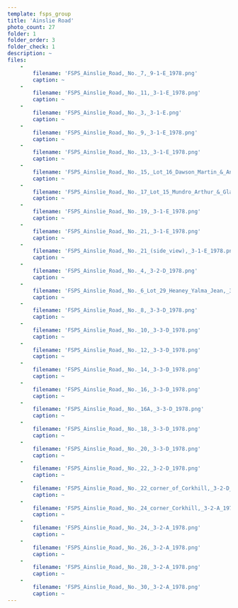 ```yaml
---
template: fsps_group
title: 'Ainslie Road'
photo_count: 27
folder: 1
folder_order: 3
folder_check: 1
description: ~
files:
    -
        filename: 'FSPS_Ainslie_Road,_No._7,_9-1-E_1978.png'
        caption: ~
    -
        filename: 'FSPS_Ainslie_Road,_No._11,_3-1-E_1978.png'
        caption: ~
    -
        filename: 'FSPS_Ainslie_Road,_No._3,_3-1-E.png'
        caption: ~
    -
        filename: 'FSPS_Ainslie_Road,_No._9,_3-1-E_1978.png'
        caption: ~
    -
        filename: 'FSPS_Ainslie_Road,_No._13,_3-1-E_1978.png'
        caption: ~
    -
        filename: 'FSPS_Ainslie_Road,_No._15,_Lot_16_Dawson_Martin_&_Andrea_2_Ozone_Parade_Cottesloe,_3-1-E_1978.png'
        caption: ~
    -
        filename: 'FSPS_Ainslie_Road,_No._17_Lot_15_Mundro_Arthur_&_Gladys,_3-1-E_1978.png'
        caption: ~
    -
        filename: 'FSPS_Ainslie_Road,_No._19,_3-1-E_1978.png'
        caption: ~
    -
        filename: 'FSPS_Ainslie_Road,_No._21,_3-1-E_1978.png'
        caption: ~
    -
        filename: 'FSPS_Ainslie_Road,_No._21_(side_view),_3-1-E_1978.png'
        caption: ~
    -
        filename: 'FSPS_Ainslie_Road,_No._4,_3-2-D_1978.png'
        caption: ~
    -
        filename: 'FSPS_Ainslie_Road,_No._6_Lot_29_Heaney_Yalma_Jean,_3-2-D_1978.png'
        caption: ~
    -
        filename: 'FSPS_Ainslie_Road,_No._8,_3-3-D_1978.png'
        caption: ~
    -
        filename: 'FSPS_Ainslie_Road,_No._10,_3-3-D_1978.png'
        caption: ~
    -
        filename: 'FSPS_Ainslie_Road,_No._12,_3-3-D_1978.png'
        caption: ~
    -
        filename: 'FSPS_Ainslie_Road,_No._14,_3-3-D_1978.png'
        caption: ~
    -
        filename: 'FSPS_Ainslie_Road,_No._16,_3-3-D_1978.png'
        caption: ~
    -
        filename: 'FSPS_Ainslie_Road,_No._16A,_3-3-D_1978.png'
        caption: ~
    -
        filename: 'FSPS_Ainslie_Road,_No._18,_3-3-D_1978.png'
        caption: ~
    -
        filename: 'FSPS_Ainslie_Road,_No._20,_3-3-D_1978.png'
        caption: ~
    -
        filename: 'FSPS_Ainslie_Road,_No._22,_3-2-D_1978.png'
        caption: ~
    -
        filename: 'FSPS_Ainslie_Road,_No._22_corner_of_Corkhill,_3-2-D_1978.png'
        caption: ~
    -
        filename: 'FSPS_Ainslie_Road,_No._24_corner_Corkhill,_3-2-A_1978.png'
        caption: ~
    -
        filename: 'FSPS_Ainslie_Road,_No._24,_3-2-A_1978.png'
        caption: ~
    -
        filename: 'FSPS_Ainslie_Road,_No._26,_3-2-A_1978.png'
        caption: ~
    -
        filename: 'FSPS_Ainslie_Road,_No._28,_3-2-A_1978.png'
        caption: ~
    -
        filename: 'FSPS_Ainslie_Road,_No._30,_3-2-A_1978.png'
        caption: ~
---
```

